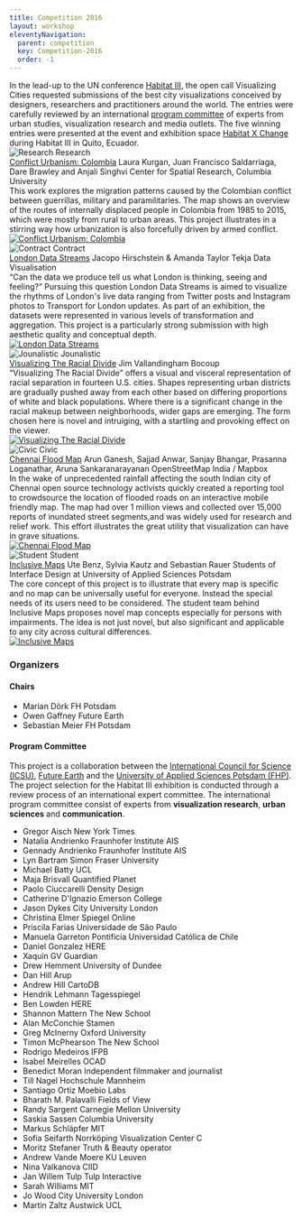```yaml
---
title: Competition 2016
layout: workshop
eleventyNavigation:
  parent: competition
  key: Competition-2016
  order: -1
---
```


<section class="competition section">
<div class="competition-text">
In the lead-up to the UN conference <a href="http://habitat3.org/">Habitat III</a>, the open call Visualizing Cities requested submissions of the best city visualizations conceived by designers, researchers and practitioners around the world. The entries were carefully reviewed by an international <a href="/about.html">program committee</a> of experts from urban studies, visualization research and media outlets. The five winning entries were presented at the event and exhibition space <a href="http://habitatxchange.org/">Habitat X Change</a> during Habitat III in Quito, Ecuador.
</div>

<div class="competition-projects">

<div class="competition-projects__project-category">
<img class="competition-projects__project-category--shape" src="/assets/img/city-vis_shapes/01.svg" alt="Research">
Research
</div>

<div class="competition-projects__project">
<div>
<div class="competition-projects__project-header">
<a class="competition-projects__project-header--title" href="/collection/project/conflict-urbanism-colombia/">Conflict Urbanism: Colombia</a>
<span class="competition-projects__project-header--author">Laura Kurgan, Juan Francisco Saldarriaga, Dare Brawley and Anjali Singhvi</span>
<span class="competition-projects__project-header--institution">Center for Spatial Research, Columbia University</span>
</div>
<div class="competition-projects__project-description">
This work explores the migration patterns caused by the Colombian conflict between guerrillas, military and paramilitaries. The map shows an overview of the routes of internally displaced people in Colombia from 1985 to 2015, which were mostly from rural to urban areas. This project illustrates in a stirring way how urbanization is also forcefully driven by armed conflict.
</div>
</div>
<a href="/collection/project/conflict-urbanism-colombia/">
<img class="competition-projects__project-image" src="/assets/img/project_images/98_1.jpg" alt="Conflict Urbanism: Colombia">
</a>
</div>

<div class="competition-projects__project-category">
<img class="competition-projects__project-category--shape" src="/assets/img/city-vis_shapes/02.svg" alt="Contract">
Contract
</div>


<div class="competition-projects__project">
<div>
<div class="competition-projects__project-header">
<a class="competition-projects__project-header--title" href="/collection/project/london-data-streams">London Data Streams</a>
<span class="competition-projects__project-header--author">Jacopo Hirschstein & Amanda Taylor</span>
<span class="competition-projects__project-header--institution">Tekja Data Visualisation</span>
</div>
<div class="competition-projects__project-description">
“Can the data we produce tell us what London is thinking, seeing and feeling?” Pursuing this question London Data Streams is aimed to visualize the rhythms of London's live data ranging from Twitter posts and Instagram photos to Transport for London updates. As part of an exhibition, the datasets were represented in various levels of transformation and aggregation. This project is a particularly strong submission with high aesthetic quality and conceptual depth.
</div>
</div>
<a href="/collection/project/london-data-streams">
<img class="competition-projects__project-image" src="/assets/img/project_images/88_1.jpg" alt="London Data Streams">
</a>
</div>

<div class="competition-projects__project-category">
<img class="competition-projects__project-category--shape" src="/assets/img/city-vis_shapes/03.svg" alt="Jounalistic">
Jounalistic
</div>


<div class="competition-projects__project">
<div>
<div class="competition-projects__project-header">
<a class="competition-projects__project-header--title" href="/collection/project/visualizing-the-racial-divide">Visualizing The Racial Divide</a>
<span class="competition-projects__project-header--author">Jim Vallandingham</span>
<span class="competition-projects__project-header--institution">Bocoup</span>
</div>
<div class="competition-projects__project-description">
“Visualizing The Racial Divide” offers a visual and visceral representation of racial separation in fourteen U.S. cities. Shapes representing urban districts are gradually pushed away from each other based on differing proportions of white and black populations. Where there is a significant change in the racial makeup between neighborhoods, wider gaps are emerging. The form chosen here is novel and intruiging, with a startling and provoking effect on the viewer.
</div>
</div>
<a href="/collection/project/visualizing-the-racial-divide">
<img class="competition-projects__project-image" src="/assets/img/project_images/44_1.jpg" alt="Visualizing The Racial Divide">
</a>
</div>

<div class="competition-projects__project-category">
<img class="competition-projects__project-category--shape" src="/assets/img/city-vis_shapes/04.svg" alt="Civic">
Civic
</div>

<div class="competition-projects__project">
<div>
<div class="competition-projects__project-header">
<a class="competition-projects__project-header--title" href="/collection/project/chennai-flood-map">Chennai Flood Map</a>
<span class="competition-projects__project-header--author">Arun Ganesh, Sajjad Anwar, Sanjay Bhangar, Prasanna Loganathar, Aruna Sankaranarayanan</span>
<span class="competition-projects__project-header--institution">OpenStreetMap India / Mapbox</span>
</div>
<div class="competition-projects__project-description">
In the wake of unprecedented rainfall affecting the south Indian city of Chennai open source technology activists quickly created a reporting tool to crowdsource the location of flooded roads on an interactive mobile friendly map. The map had over 1 million views and collected over 15,000 reports of inundated street segments,and was widely used for research and relief work. This effort illustrates the great utility that visualization can have in grave situations.
</div>
</div>
<a href="/collection/project/chennai-flood-map">
<img class="competition-projects__project-image" src="/assets/img/project_images/105_1.jpg" alt="Chennai Flood Map">
</a>
</div>

<div class="competition-projects__project-category">
<img class="competition-projects__project-category--shape" src="/assets/img/city-vis_shapes/05.svg" alt="Student">
Student
</div>

<div class="competition-projects__project">
<div>
<div class="competition-projects__project-header">
<a class="competition-projects__project-header--title" href="/collection/project/inclusive-maps">Inclusive Maps</a>
<span class="competition-projects__project-header--author">Ute Benz, Sylvia Kautz and Sebastian Rauer</span>
<span class="competition-projects__project-header--institution">Students of Interface Design at University of Applied Sciences Potsdam</span>
</div>
<div class="competition-projects__project-description">
The core concept of this project is to illustrate that every map is specific and no map can be universally useful for everyone. Instead the special needs of its users need to be considered. The student team behind Inclusive Maps proposes novel map concepts especially for persons with impairments. The idea is not just novel, but also significant and applicable to any city across cultural differences.
</div>
</div>
<a href="/collection/project/inclusive-maps">
<img class="competition-projects__project-image" src="/assets/img/project_images/1_1.jpg" alt="Inclusive Maps">
</a>
</div>
</div>
</section>

<section class="section committee-section">
<h3>Organizers</h3>
<h4>Chairs</h4>
<ul class="committee-list">
<li class="committee-list__item">
Marian Dörk
<span class="committee-list__item--institution">
FH Potsdam
</span>
</li>
<li class="committee-list__item">
Owen Gaffney
<span class="committee-list__item--institution">
Future Earth
</span>
</li>
<li class="committee-list__item">
Sebastian Meier
<span class="committee-list__item--institution">
FH Potsdam
</span>
</li>
</ul>

<div class="committee">
<h4>Program Committee</h4>
<div class="committee-text">
This project is a collaboration between the <a href="http://www.icsu.org">International Council for Science (ICSU)</a>, <a href="http://www.futureearth.org">Future Earth</a> and the <a href="http://www.fh-potsdam.de">University of Applied Sciences Potsdam (FHP)</a>. The project selection for the Habitat III exhibition is conducted through a review process of an international expert committee. The international program committee consist of experts from <strong>visualization research</strong>, <strong>urban sciences</strong> and <strong>communication</strong>.
</div>

<ul class="committee-list">
<li class="committee-list__item">
Gregor Aisch
<span class="committee-list__item--institution">
New York Times
</span>
</li>
<li class="committee-list__item">
Natalia Andrienko
<span class="committee-list__item--institution">
Fraunhofer Institute AIS
</span>
</li>
<li class="committee-list__item">
Gennady Andrienko
<span class="committee-list__item--institution">
Fraunhofer Institute AIS
</span>
</li>
<li class="committee-list__item">
Lyn Bartram
<span class="committee-list__item--institution">
Simon Fraser University
</span>
</li>
<li class="committee-list__item">
Michael Batty
<span class="committee-list__item--institution">
UCL
</span>
</li>
<li class="committee-list__item">
Maja Brisvall
<span class="committee-list__item--institution">
Quantified Planet
</span>
</li>
<li class="committee-list__item">
Paolo Ciuccarelli
<span class="committee-list__item--institution">
Density Design
</span>
</li>
<li class="committee-list__item">
Catherine D'Ignazio
<span class="committee-list__item--institution">
Emerson College
</span>
</li>
<li class="committee-list__item">
Jason Dykes
<span class="committee-list__item--institution">
City University London
</span>
</li>
<li class="committee-list__item">
Christina Elmer
<span class="committee-list__item--institution">
Spiegel Online
</span>
</li>
<li class="committee-list__item">
Priscila Farias
<span class="committee-list__item--institution">
Universidade de São Paulo
</span>
</li>
<li class="committee-list__item">
Manuela Garreton
<span class="committee-list__item--institution">
Pontificia Universidad Católica de Chile
</span>
</li>
<li class="committee-list__item">
Daniel Gonzalez
<span class="committee-list__item--institution">
HERE
</span>
</li>
<li class="committee-list__item">
Xaquín GV
<span class="committee-list__item--institution">
Guardian
</span>
</li>
<li class="committee-list__item">
Drew Hemment
<span class="committee-list__item--institution">
University of Dundee
</span>
</li>
<li class="committee-list__item">
Dan Hill
<span class="committee-list__item--institution">
Arup
</span>
</li>
<li class="committee-list__item">
Andrew Hill
<span class="committee-list__item--institution">
CartoDB
</span>
</li>
<li class="committee-list__item">
Hendrik Lehmann
<span class="committee-list__item--institution">
Tagesspiegel
</span>
</li>
<li class="committee-list__item">
Ben Lowden
<span class="committee-list__item--institution">
HERE
</span>
</li>
<li class="committee-list__item">
Shannon Mattern
<span class="committee-list__item--institution">
The New School
</span>
</li>
<li class="committee-list__item">
Alan McConchie
<span class="committee-list__item--institution">
Stamen
</span>
</li>
<li class="committee-list__item">
Greg McInerny
<span class="committee-list__item--institution">
Oxford University
</span>
</li>
<li class="committee-list__item">
Timon McPhearson
<span class="committee-list__item--institution">
The New School
</span>
</li>
<li class="committee-list__item">
Rodrigo Medeiros
<span class="committee-list__item--institution">
IFPB
</span>
</li>
<li class="committee-list__item">
Isabel Meirelles
<span class="committee-list__item--institution">
OCAD
</span>
</li>
<li class="committee-list__item">
Benedict Moran
<span class="committee-list__item--institution">
Independent filmmaker and journalist 
</span>
</li>
<li class="committee-list__item">
Till Nagel
<span class="committee-list__item--institution">
Hochschule Mannheim
</span>
</li>
<li class="committee-list__item">
Santiago Ortiz
<span class="committee-list__item--institution">
Moebio Labs
</span>
</li>
<li class="committee-list__item">
Bharath M. Palavalli
<span class="committee-list__item--institution">
Fields of View
</span>
</li>
<li class="committee-list__item">
Randy Sargent
<span class="committee-list__item--institution">
Carnegie Mellon University
</span>
</li>
<li class="committee-list__item">
Saskia Sassen
<span class="committee-list__item--institution">
Columbia University
</span>
</li>
<li class="committee-list__item">
Markus Schläpfer
<span class="committee-list__item--institution">
MIT
</span>
</li>
<li class="committee-list__item">
Sofia Seifarth
<span class="committee-list__item--institution">
Norrköping Visualization Center C
</span>
</li>
<li class="committee-list__item">
Moritz Stefaner
<span class="committee-list__item--institution">
Truth &amp; Beauty operator
</span>
</li>
<li class="committee-list__item">
Andrew Vande Moere
<span class="committee-list__item--institution">
KU Leuven
</span>
</li>
<li class="committee-list__item">
Nina Valkanova
<span class="committee-list__item--institution">
CIID
</span>
</li>
<li class="committee-list__item">
Jan Willem Tulp
<span class="committee-list__item--institution">
Tulp Interactive
</span>
</li>
<li class="committee-list__item">
Sarah Williams
<span class="committee-list__item--institution">
MIT
</span>
</li>
<li class="committee-list__item">
Jo Wood
<span class="committee-list__item--institution">
City University London
</span>
</li>
<li class="committee-list__item">
Martin Zaltz Austwick
<span class="committee-list__item--institution">
UCL
</span>
</li>
</ul>
</div>
</section>